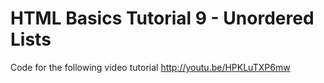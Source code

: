 HTML Basics Tutorial 9 - Unordered Lists
========================================

Code for the following video tutorial http://youtu.be/HPKLuTXP6mw
